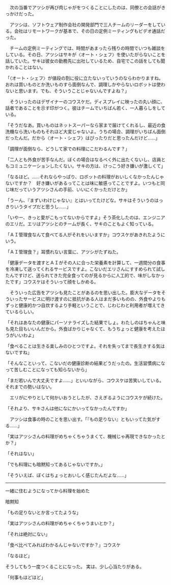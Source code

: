 　次の当番でアツシが再び肉じゃがをつくることにしたのは、同僚との会話がきっかけだった。

　アツシは、ソフトウェア制作会社の開発部門で三人チームのリーダーをしている。会社はリモートワークが基本で、その日の定例ミーティングもビデオ通話だった。

　チームの定例ミーティングでは、時間があまったら残りの時間でいつも雑談をしている。その日、アツシはサキが〈オート・シェフ〉を使いたがらないことを話していた。サキは彼女の勤務先に出社しているため、自宅でこの話をしても聞かれることはない。

「〈オート・シェフ〉が値段の割に役に立たないっていうのならわかりますね。おれは買いものとか洗いものすら面倒なんで、調理しかやらないロボットは使わないと思います。でも、そういうことじゃないんですよね？」

　そういったのはデザイナーのコウスケだ。ディスプレイに映ったの丸い顔に、話者であることを示す印がつく。彼はチームでいちばん若く、一人暮らしをしている。

「そうだなあ。買いものはネットスーパーなら家まで届けてくれるし、最近の食洗機なら洗いものもそれほど大変じゃないよ。うちの場合、調理がいちばん面倒だったんだ。だから〈オート・シェフ〉はぴったりだと思ったんだけど……」

「調理が面倒なら、どうして家での料理にこだわるんです？」

「二人とも外食が苦手なんだ。ぼくの場合はなるべく外に出たくないし、店員ともコミュニケーションしたくない。サキの方は、けっこう好き嫌いが激しくて」

「なるほど。……それならやっぱり、ロボットの料理がおいしくなかったんじゃないですか？　好き嫌いがあるってことは味に敏感ってことですよ。いつもと同じ味だっていうアツシさんの手前、いいにくかっただけとか」

「うーん、『まずいわけじゃない』とはいってたけどな。サキはそういうのはっきりいうタイプだと思うし……」

「いやー、きっと愛がこもってないからですよ」そう茶化したのは、エンジニアのエリだ。エリはアツシとのチームが長く、サキのこともよく知っている。

「ＡＩ管理食なんて食べてる人がそれをいいますか」コウスケがあきれたようにいう。

「ＡＩ管理食？」耳慣れない言葉に、アツシがたずねた。

「健康データを渡すとＡＩがその人に合った栄養素を計算して、一週間分の食事を冷凍して送ってくれるサービスですよ。こないだエリさんにすすめられて試したんですけど、送られてきた完全食ってのが見るからに人工的で、味がしなかったです」コウスケはそういって顔をしかめる。

　そういった広告をアツシも見たことがあるのを思い出した。膨大なデータをそういったサービスに明け渡すのに抵抗がある人はまだ多いものの、外食やよりもずっと健康的かつ自炊するより手軽ということで、じわじわと利用者が増えてきているらしい。

「それはあなたの健康にパーソナライズした結果でしょ。わたしのはちゃんと味も見た目もいいんだから。外食ばかりじゃなくて、もうちょっと健康を考えたほうがいいわよ」

「食べることは生きる楽しみのひとつですよ。それを失ってまで長生きする気はないですね」

「そんなこといって、こないだの健康診断の結果どうだったの。生活習慣病になって苦しむことになっても知らないから」

「まだ若いんで大丈夫ですよ……」といいながら、コウスケは苦笑いしている。それまでの勢いはない。

　エリがにやりとして何かいおうとしたが、さえぎるようにコウスケが続けた。

「それより、サキさんは他になにかいってなかったんですか」

　アツシは食事の時のことを思い出す。「『もの足りない』ともいってた気がする……」

「実はアツシさんの料理がめちゃくちゃうまくて、機械じゃ再現できなかったとか？」

「それはない」

「でも料理にも暗黙知ってあるじゃないですか。」

「そういえば、ぼくはちょっとおいしく感じたんだよな……」


---

一緒に住むようになってから料理を始めた

暗黙知

「もの足りないとか言ってたような」

「実はアツシさんの料理がめちゃくちゃうまいとか？」

「それは絶対にない」

「食べ比べてみればわかるんじゃないですか？」コウスケ

「なるほど」

そうしてもう一度つくることになった。
実は、少し心当たりがある。

「何事もほどほど」
